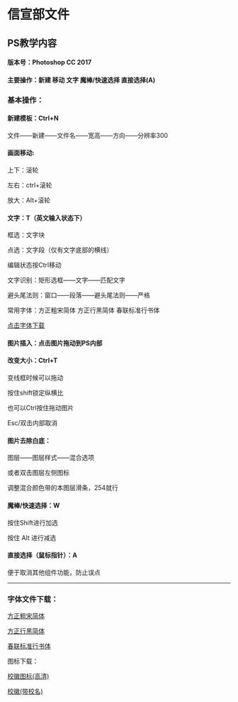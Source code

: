 # 信宣部文件

## PS教学内容

#### 版本号：Photoshop CC 2017

#### 主要操作：新建 移动 文字 魔棒/快速选择 直接选择(A)

### 基本操作：



#### 新建模板：Ctrl+N

文件——新建——文件名——宽高——方向——分辨率300



#### 画面移动:

上下：滚轮

左右：ctrl+滚轮

放大：Alt+滚轮



#### 文字：T（英文输入状态下）

框选：文字块

点选：文字段（仅有文字底部的横线）

编辑状态按Ctrl移动

文字识别：矩形选框——文字——匹配文字

避头尾法则：窗口——段落——避头尾法则——严格

常用字体：方正粗宋简体 方正行黑简体 春联标准行书体  

[点击字体下载](#字体文件下载)



#### 图片插入：点击图片拖动到PS内部



#### 改变大小：Ctrl+T

变线框时候可以拖动

按住shift锁定纵横比

也可以Ctrl按住拖动图片

Esc/双击内部取消



#### 图片去除白底：

图层——图层样式——混合选项

或者双击图层左侧图标

调整混合颜色带的本图层滑条，254就行



#### 魔棒/快速选择：W

按住Shift进行加选

按住 Alt 进行减选



#### 直接选择（鼠标指针）：A

便于取消其他组件功能，防止误点


---


### 字体文件下载：

[方正粗宋简体](./方正粗宋简体.TTF)

[方正行黑简体](./方正行黑简体.TTF)

[春联标准行书体](./春联标准行书体.ttf)

图标下载：

[校徽图标(高清)](./校徽图标.jpg)

[校徽(带校名)](./校徽带校名.png)